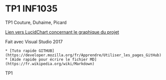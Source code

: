 # TP1 INF1035
TP1 Couture, Duhaime, Picard

[Lien vers LucidChart concernant le graphique du projet](https://www.lucidchart.com/documents/view/be8c522e-3545-4f43-a037-a2e7be977517)

Fait avec Visual Studio 2017

	* [Tuto rapide GITHUB](https://developer.mozilla.org/fr/Apprendre/Utiliser_les_pages_GitHub)
	* [Aide rapide pour écrire le fichier MD](https://fr.wikipedia.org/wiki/Markdown)
	
TP1